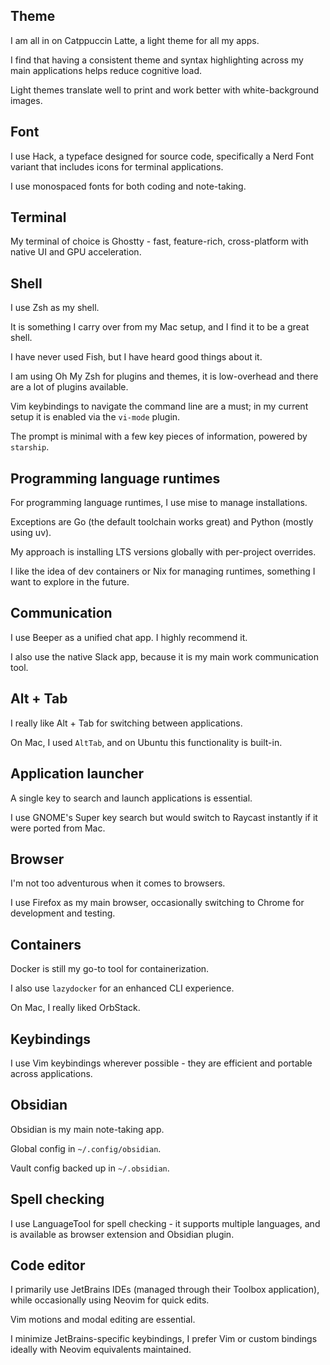 ## Theme

I am all in on Catppuccin Latte, a light theme for all my apps.

I find that having a consistent theme and syntax highlighting across my main applications helps reduce cognitive load.

Light themes translate well to print and work better with white-background images.

## Font

I use Hack, a typeface designed for source code, specifically a Nerd Font variant that includes icons for terminal applications.

I use monospaced fonts for both coding and note-taking.

## Terminal

My terminal of choice is Ghostty - fast, feature-rich, cross-platform with native UI and GPU acceleration.

## Shell

I use Zsh as my shell.

It is something I carry over from my Mac setup, and I find it to be a great shell.

I have never used Fish, but I have heard good things about it.

I am using Oh My Zsh for plugins and themes, it is low-overhead and there are a lot of plugins available.

Vim keybindings to navigate the command line are a must; in my current setup it is enabled via the `vi-mode` plugin.

The prompt is minimal with a few key pieces of information, powered by `starship`.

## Programming language runtimes

For programming language runtimes, I use mise to manage installations.

Exceptions are Go (the default toolchain works great) and Python (mostly using uv).

My approach is installing LTS versions globally with per-project overrides.

I like the idea of dev containers or Nix for managing runtimes, something I want to explore in the future.

## Communication

I use Beeper as a unified chat app. I highly recommend it.

I also use the native Slack app, because it is my main work communication tool.

## Alt + Tab

I really like Alt + Tab for switching between applications.

On Mac, I used `AltTab`, and on Ubuntu this functionality is built-in.

## Application launcher

A single key to search and launch applications is essential.

I use GNOME's Super key search but would switch to Raycast instantly if it were ported from Mac.

## Browser

I'm not too adventurous when it comes to browsers.

I use Firefox as my main browser, occasionally switching to Chrome for development and testing.

## Containers

Docker is still my go-to tool for containerization.

I also use `lazydocker` for an enhanced CLI experience.

On Mac, I really liked OrbStack.

## Keybindings

I use Vim keybindings wherever possible - they are efficient and portable across applications.

## Obsidian

Obsidian is my main note-taking app.

Global config in `~/.config/obsidian`.

Vault config backed up in `~/.obsidian`.

## Spell checking

I use LanguageTool for spell checking - it supports multiple languages, and is available as browser extension and Obsidian plugin.

## Code editor

I primarily use JetBrains IDEs (managed through their Toolbox application), while occasionally using Neovim for quick edits.

Vim motions and modal editing are essential.

I minimize JetBrains-specific keybindings, I prefer Vim or custom bindings ideally with Neovim equivalents maintained.